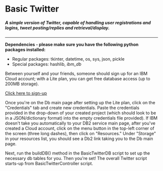 # Basic Twitter
##### A simple version of Twitter, capable of handling user registrations and logins, tweet posting/replies and retrieval/display.
______________________

**Dependencies - please make sure you have the following python packages installed:**
- Regular packages: tkinter, datetime, os, sys, json, pickle
- Special packages: hashlib, *ibm_db*

Between yourself and your friends, someone should sign up for an IBM Cloud account; with a Lite plan, you can get free database access (up to 200MB storage).

[Click here to sign-up](https://cloud.ibm.com/catalog/services/db2)

Once you're on the Db main page after setting up the Lite plan, click on the "Credentials" tab and create new credentials. Paste the credentials provided in the drop-down of your created project (which should look to be in a JSON/dictionary format) into the empty credentials file provided). If IBM doesn't take you automatically to your DB2 service main page, after you've created a Cloud account, click on the menu button in the top-left corner of the screen (three long dashes), then click on "Resources." Under "Storage" in your resources list, you should see a Db2 link taking you to the Db main page.

Next, run the buildDB() method in the BasicTwitterDB script to set up the necessary db tables for you. Then you're set! The overall Twitter script starts-up from BasicTwitterController script.